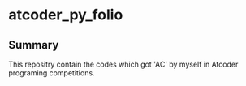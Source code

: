 # atcoder_py_folio

## Summary
This repositry contain the codes which got 'AC' by myself in Atcoder programing competitions.

